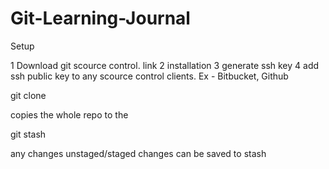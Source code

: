 # Git-Learning-Journal

Setup

1 Download git scource control. link
2 installation
3 generate ssh key
4 add ssh public key to any scource control clients. Ex - Bitbucket, Github


git clone

copies the whole repo to the 



git stash

any changes unstaged/staged changes can be saved to stash
